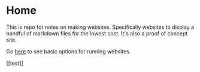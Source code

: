 # Home
This is repo for notes on making websites. Specifically websites to display a handful of markdown files for the lowest cost. 
It's also a proof of concept site. 

Go [here](i_need_a_website) to see basic options for running websites. 

[[test]]



